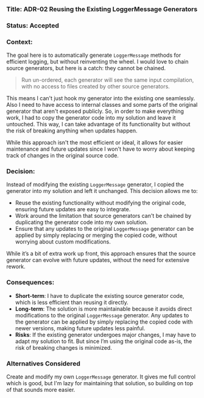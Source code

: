 ### Title: ADR-02 Reusing the Existing LoggerMessage Generators
### Status: Accepted
### Context:

The goal here is to automatically generate `LoggerMessage` methods for efficient logging, but without reinventing the wheel.
I would love to chain source generators, but here is a catch: they cannot be chained.
> Run un-ordered, each generator will see the same input compilation, with no access to files created by other source generators.

This means I can't just hook my generator into the existing one seamlessly.
Also I need to have access to internal classes and some parts of the original generator that aren't exposed publicly.
So, in order to make everything work, I had to copy the generator code into my solution and leave it untouched. This way, I can take advantage of its functionality but without the risk of breaking anything when updates happen.

While this approach isn't the most efficient or ideal, it allows for easier maintenance and future updates since I won't have to worry about keeping track of changes in the original source code.

### Decision:

Instead of modifying the existing `LoggerMessage` generator, I copied the generator into my solution and left it unchanged. This decision allows me to:

* Reuse the existing functionality without modifying the original code, ensuring future updates are easy to integrate.
* Work around the limitation that source generators can't be chained by duplicating the generator code into my own solution.
* Ensure that any updates to the original `LoggerMessage` generator can be applied by simply replacing or merging the copied code, without worrying about custom modifications.

While it’s a bit of extra work up front, this approach ensures that the source generator can evolve with future updates, without the need for extensive rework.

### Consequences:

* **Short-term**: I have to duplicate the existing source generator code, which is less efficient than reusing it directly.
* **Long-term**: The solution is more maintainable because it avoids direct modifications to the original `LoggerMessage` generator.
  Any updates to the generator can be applied by simply replacing the copied code with newer versions, making future updates less painful.
* **Risks**: If the existing generator undergoes major changes, I may have to adapt my solution to fit.
  But since I’m using the original code as-is, the risk of breaking changes is minimized.

### Alternatives Considered

Create and modify my own `LoggerMessage` generator. It gives me full control which is good, but I'm lazy for maintaining that solution, so building on top of that sounds more easier.

